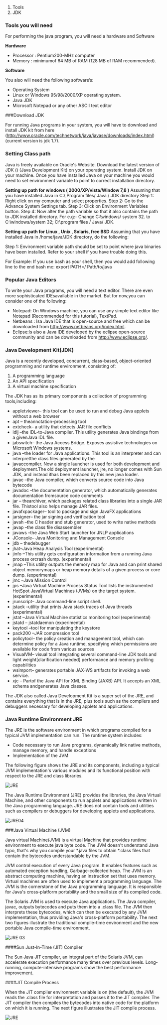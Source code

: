 1. Tools
2. JDK


### Tools you will need

For performing the java program, you will need a hardware and Software

**Hardware**

* Processor         :           Pentium200-MHz computer
* Memory           :           minimumof 64 MB of RAM (128 MB of RAM recommended).

**Software**

You also will need the following software’s:

* Operating System
* Linux or Windows 95/98/2000/XP operating system.
* Java JDK
* Microsoft Notepad or any other ASCII text editor

###Download JDK

For running Java programs in your system, you will have to download and install JDK kit from here
(http://www.oracle.com/technetwork/java/javase/downloads/index.html) (current version is jdk 1.7).

### Setting Class path

Java is freely available on Oracle's Website. Download the latest version of JDK () (Java Development Kit) on
your operating system. Install JDK on your machine. Once you have installed Java on your machine you would need to set environment variable to point to correct installation directory.

**Setting up path for windows ( 2000/XP/vista/Window 7,8 )**
Assuming that you have installed Java in C:\ Program files/ Java / JDK directory
Step 1: Right click on my computer and select properties.
Step 2: Go to the Advance System Settings tab.
Step 3: Click on Environment Variables button.
Step 4: Now alter the path variable so that it also contains the path to JDK installed directory.
For e.g:- Change C:\windows/ system 32. to C:\windows/system 32; C:\program files / Java/ JDK.

**Setting up path for Linux , Unix , Solaris, free BSD**
Assuming that you have installed Java in /home/java/JDK directory, do the following:

Step 1: Environment variable path should be set to point where java binaries have been installed. Refer to your shell if you have trouble doing this.

For Example: If you use bash as your shell, then you would add following line to the end bash mc: export PATH=/ Path/to/java





### Popular Java Editors

To write your Java programs, you will need a text editor. There are even more sophisticated IDEsavailable in the market. But for now,you can consider one of the following:

* Notepad: On Windows machine, you can use any simple text editor like Notepad (Recommended for this tutorial), TextPad.
* Netbeans : Isa Java IDE that is open-source and free which can be downloaded from <http://www.netbeans.org/index.html>.
* Eclipse:Is also a Java IDE developed by the eclipse open-source community and can be downloaded from <http://www.eclipse.org/>.


### Java Development Kit(JDK)

Java is a recently developed, concurrent, class-based, object-oriented programming and runtime environment, consisting of:

1. A programming language
2. An API specification
3. A virtual machine specification

The JDK has as its primary components a collection of programming tools,including:

* appletviewer– this tool can be used to run and debug Java applets without a web browser
* apt – theannotation-processing tool
* extcheck– a utility that detects JAR file conflicts
* idlj –the IDL-to-Java compiler. This utility generates Java bindings from a givenJava IDL file.
* jabswitch– the Java Access Bridge. Exposes assistive technologies on Microsoft Windows systems.
* java –the loader for Java applications. This tool is an interpreter and can interpretthe class files generated by the
* javaccompiler. Now a single launcher is used for both development and deployment.The old deployment launcher, jre, no longer comes with Sun JDK, and instead ithas been replaced by this new java loader.
* javac –the Java compiler, which converts source code into Java bytecode
* javadoc –the documentation generator, which automatically generates documentation fromsource code comments
* jar – thearchiver, which packages related class libraries into a single JAR file. Thistool also helps manage JAR files.
* javafxpackager– tool to package and sign JavaFX applications
* jarsigner– the jar signing and verification tool
* javah –the C header and stub generator, used to write native methods
* javap –the class file disassembler
* javaws –the Java Web Start launcher for JNLP applications
* JConsole– Java Monitoring and Management Console
* jdb – thedebugger
* jhat–Java Heap Analysis Tool (experimental)
* jinfo –This utility gets configuration information from a running Java process orcrash dump. (experimental)
* jmap –This utility outputs the memory map for Java and can print shared object memorymaps or heap memory details of a given process or core dump. (experimental)
* jmc –Java Mission Control
* jps –Java Virtual Machine Process Status Tool lists the instrumented HotSpot JavaVirtual Machines (JVMs) on the target system. (experimental)
* jrunscript– Java command-line script shell.
* jstack –utility that prints Java stack traces of Java threads (experimental)
* jstat –Java Virtual Machine statistics monitoring tool (experimental)
* jstatd – jstatdaemon (experimental)
* keytool –tool for manipulating the keystore
* pack200 –JAR compression tool
* policytool– the policy creation and management tool, which can determine policy for a Java runtime, specifying which permissions are available for code from various sources
* VisualVM– visual tool integrating several command-line JDK tools and light weight[clarification needed] performance and memory profiling capabilities
* wsimport– generates portable JAX-WS artifacts for invoking a web service.
* xjc – Partof the Java API for XML Binding (JAXB) API. It accepts an XML schema andgenerates Java classes. 

The JDK also called Java Development Kit is a super set of the JRE, and contains everything that is in the JRE, plus tools such as the compilers and debuggers necessary for developing applets and applications.



### Java Runtime Environment JRE

The JRE is the software environment in which programs compiled for a typical JVM implementation can run. The runtime system includes:

* Code necessary to run Java programs, dynamically link native methods, manage memory, and handle exceptions
* Implementation of the JVM

The following figure shows the JRE and its components, including a typical JVM implementation's various modules and its functional position with respect to the JRE and class libraries.

![JRE](./images/jre01.jpg)



The Java Runtime Environment (JRE) provides the libraries, the Java Virtual Machine, and other components to run applets and applications written in the Java programming language. JRE does not contain tools and utilities such as compilers or debuggers for developing applets and applications.

![JRE04](./images/jre02.jpg)

###Java Virtual Machine (JVM)

Java virtual Machine(JVM) is a virtual Machine that provides runtime environment to execute java byte code. The JVM doesn't understand Java typo, that's why you compile your *.java files to obtain *.class files that contain the bytecodes understandable by the JVM.

JVM control execution of every Java program. It enables features such as automated exception handling, Garbage-collected heap.
The JVM is an abstract computing machine, having an instruction set that uses memory. Virtual machines are often used to implement a programming language. The JVM is the cornerstone of the Java programming language. It is responsible for Java's cross-platform portability and the small size of its compiled code.

The Solaris JVM is used to execute Java applications. The Java compiler, javac, outputs bytecodes and puts them into a .class file. The JVM then interprets these bytecodes, which can then be executed by any JVM implementation, thus providing Java's cross-platform portability. The next two figures illustrate the traditional compile-time environment and the new portable Java compile-time environment.

![JRE 03](./images/jre04.jpg)

####Sun Just-In-Time (JIT) Compiler

The Sun Java JIT compiler, an integral part of the Solaris JVM, can accelerate execution performance many times over previous levels. Long-running, compute-intensive programs show the best performance improvement.

####JIT Compile Process

When the JIT compiler environment variable is on (the default), the JVM reads the .class file for interpretation and passes it to the JIT compiler. The JIT compiler then compiles the bytecodes into native code for the platform on which it is running. The next figure illustrates the JIT compile process.

![JRE](./images/jre03.gif)

